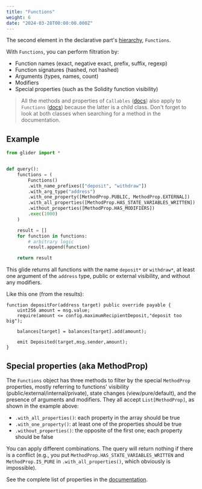 ```yaml
---
title: "Functions"
weight: 6
date: "2024-03-28T00:00:00.000Z"
---
```


The second element in the declarative part's [hierarchy](../boosting-declarative-part#boosting-the-declarative-part), `Functions`.

With `Functions`, you can perform filtration by:

- Function names (exact, negative exact, prefix, suffix, regexp)
- Function signatures (hashed, not hashed)
- Arguments (types, names, count)
- Modifiers
- Special properties (such as the Solidity function visibility)

> All the methods and properties of `Callables` ([docs](https://glide.gitbook.io/main/api/callables)) also apply to `Functions` ([docs](https://glide.gitbook.io/main/api/functions)) because the latter is a child class. Don't forget to look at both classes when searching for a method in the documentation.

## Example

```python
from glider import *


def query():
    functions = (
        Functions()
        .with_name_prefixes(["deposit", "withdraw"])
        .with_arg_type("address")
        .with_one_property([MethodProp.PUBLIC, MethodProp.EXTERNAL])
        .with_all_properties([MethodProp.HAS_STATE_VARIABLES_WRITTEN])
        .without_properties([MethodProp.HAS_MODIFIERS])
        .exec(1000)
    )

    result = []
    for function in functions:
        # arbitrary logic
        result.append(function)

    return result

```

This glide returns all functions with the name `deposit*` or `withdraw*`, at least one argument of the `address` type, public or external visibility, and without any modifiers.

Like this one (from the results):

```solidity
function depositFor(address target) public override payable {
    uint256 amount = msg.value;
    require(amount <= config.maximumRecipientDeposit,"deposit too big");

    balances[target] = balances[target].add(amount);

    emit Deposited(target,msg.sender,amount);
}
```

## Special properties (aka MethodProp)

The `Functions` object has three methods to filter by the special `MethodProp` properties, mostly referring to functions' visibility (public/external/internal/private), state changes (view/pure/default), and the presence of arguments and modifiers. They all accept `List[MethodProp]`, as shown in the example above:

- `.with_all_properties()`: each property in the array should be true
- `.with_one_property()`: at least one of the properties should be true
- `.without_properties()`: the opposite of the first one; each property should be false

You can apply different combinations. The query will return nothing if there is a conflict (e.g., you put `MethodProp.HAS_STATE_VARIABLES_WRITTEN` and `MethodProp.IS_PURE` in `.with_all_properties()`, which obviously is impossible).

See the complete list of properties in the [documentation](https://glide.gitbook.io/main/api/callables/methodprop).


